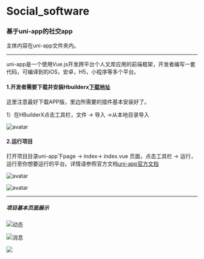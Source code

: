 # Social_software
### 基于uni-app的社交app

主体内容在uni-app文件夹内。

***

uni-app是一个使用Vue.js开发跨平台个人文库应用的前端框架，开发者编写一套代码，可编译到的iOS，安卓，H5，小程序等多个平台。

#### 1.开发者需要下载并安装Hbuilderx[下载地址](https://www.dcloud.io/)

这里注意最好下载APP版，里边所需要的插件基本安装好了。

1）在HBuilderX点击工具栏，文件 -> 导入 ->从本地目录导入

![avatar](http://qbw4crkiq.bkt.clouddn.com/Snipaste_2020-06-25_09-55-45.jpg)

#### 2.运行项目

打开项目目录uni-app下page -> index-> index.vue 页面，点击工具栏 -> 运行，运行至你想要运行的平台。详情请参照官方文档[uni-app官方文档](https://uniapp.dcloud.io/README)

![avatar](http://qbw4crkiq.bkt.clouddn.com/Snipaste_2020-06-25_10-01-33.jpg)

![avatar](http://qbw4crkiq.bkt.clouddn.com/Snipaste_2020-06-25_10-01-57.jpg)

***

##### 项目基本页面展示

![动态](http://qbw4crkiq.bkt.clouddn.com/95c8d1bb9b97b5c5e6e8fedd2d5e264.jpg)

![消息](http://qbw4crkiq.bkt.clouddn.com/5e182ea97dee8acb15b74bf03ccb84d.jpg)

![](http://qbw4crkiq.bkt.clouddn.com/3c73dd181bfbf208acc064bd11a620c.jpg)